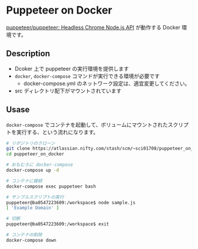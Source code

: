 # Puppeteer on Docker

[puppeteer/puppeteer: Headless Chrome Node.js API](https://github.com/puppeteer/puppeteer) が動作する Docker 環境です。

## Description

- Dcoker 上で puppeteer の実行環境を提供します
- `docker`, `docker-compose` コマンドが実行できる環境が必要です
    - docker-compose.yml のネットワーク設定は、適宜変更してください。
- src ディレクトリ配下がマウントされています

## Usase

`docker-compose` でコンテナを起動して、ボリュームにマウントされたスクリプトを実行する、という流れになります。

```bash
# リポジトリのクローン
git clone https://atlassian.nifty.com/stash/scm/~sci01708/puppeteer_on_docker.git
cd puppeteer_on_docker

# おもむろに docker-compose
docker-compose up -d

# コンテナに接続
docker-compose exec puppeteer bash

# サンプルスクリプトの実行
puppeteer@ba0547223609:/workspace$ node sample.js
[ 'Example Domain' ]

# 切断
puppeteer@ba0547223609:/workspace$ exit

# コンテナの削除
docker-compose down
```
